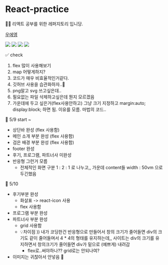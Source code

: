 # React-practice

🐻‍❄️ 리액트 공부를 위한 레퍼지토리 입니당.

[우에엥](https://app.zeplin.io/project/5f8724084323df37e6162af0/screen/5f872426bb0337bf88479178)

![](https://ifh.cc/g/Flmxoo.jpg)
![](https://ifh.cc/g/f1OOrQ.png)
![](https://ifh.cc/g/061HzO.png)
![](https://ifh.cc/g/VGZaQ0.png)

✅ check

1. flex 많이 사용해보기
2. map 어떻게하지?
3. 코드가 매우 비효율적인거같다.
4. 깃허브 사용을 습관화하자..🥲
5. png말고 svg 쓰고싶은데..
6. 필요없는 파일 삭제하고싶은데 뭔지 모르겠음
7. 가운데에 두고 싶은거(flex사용안하고) 그냥 크기 지정하고 margin:auto; display:block; 하면 됨. 이유를 모름. 마법의 코드..

👀 5/9 start ~

- 상단바 완성 (flex 사용함)
- 메인 소개 부분 완성 (flex 사용함)
- 검은 배경 부분 완성 (flex 사용함)
- footer 완성
- 후기, 프로그램, 파트너사 미완성
- 반응형 그런거 모름
  - 전체적인 화면 구분 1 : 2 : 1 로 나누고,, 가운데 content들 width : 50vm 으로 두긴했음

👀 5/10

- 후기부분 완성
  - 화살표 -> react-icon 사용
  - flex 사용함
- 프로그램 부분 완성
- 파트너사 부분 완성
  - grid 사용함
  - 💡차이점 )) 내가 코딩한건 반응형으로 만들어서 창의 크기가 줄어들면 div의 크기도 같이 줄어들며서 4 \* 4의 형태를 유지하는데,, 사이트는 div의 크기를 유지하면서 창의크기가 줄어들면 div가 밑으로 (예쁘게) 내려감
    - flex로..써야하나?? grid로는 안되나여?
- 이미지는 귀찮아서 안넣음 🥲
